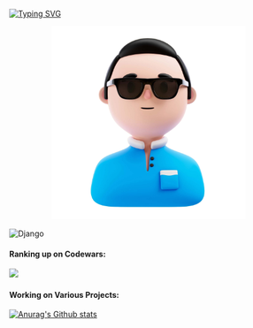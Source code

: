 [![Typing SVG](https://readme-typing-svg.demolab.com/?lines=Hi+there,+I+am+Meylis.+Currently;diving+into+captivating+world+of;web+development.&width=450)](https://git.io/typing-svg)

<div align="center">
  <img src="user.a40a30c0.png" width="350px" />
</div>

![Django](https://img.shields.io/badge/Django-darkgreen?logo=django?type)

#### Ranking up on Codewars:
<img src="https://www.codewars.com/users/sabi70/badges/large" />

#### Working on Various Projects:

[![Anurag's Github stats](https://github-readme-stats.vercel.app/api?username=sabi70&show_icons=true&theme=dark#gh-dark-mode-only)](https://github.com/anuraghazra/github-readme-stats)




